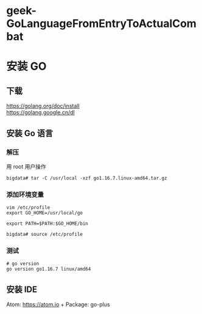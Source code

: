 # geek-GoLanguageFromEntryToActualCombat
# 安装 GO
## 下载
https://golang.org/doc/install<br>
https://golang.google.cn/dl
## 安装 Go 语言
### 解压
用 root 用户操作
```
bigdata# tar -C /usr/local -xzf go1.16.7.linux-amd64.tar.gz
```
### 添加环境变量
```
vim /etc/profile
export GO_HOME=/usr/local/go

export PATH=$PATH:$GO_HOME/bin

bigdata# source /etc/profile
```
### 测试
```
# go version
go version go1.16.7 linux/amd64
```
## 安装 IDE
Atom: https://atom.io + Package: go-plus
